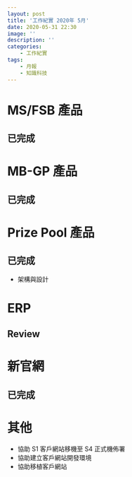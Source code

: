 ```yaml
---
layout: post
title: '工作紀實 2020年 5月'
date: 2020-05-31 22:30
image: ''
description: ''
categories:
    - 工作紀實
tags:
    - 月報
    - 知識科技
---
```


# MS/FSB 產品

## 已完成

# MB-GP 產品

## 已完成

# Prize Pool 產品

## 已完成

* 架構與設計

# ERP

## Review

# 新官網

## 已完成

# 其他

* 協助 S1 客戶網站移機至 S4 正式機佈署
* 協助建立客戶網站開發環境
* 協助移植客戶網站
